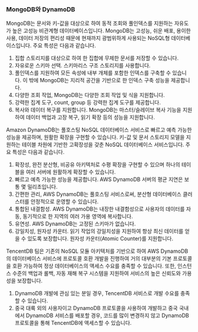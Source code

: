 ### MongoDB와 DynamoDB
MongoDB는 문서와 키-값을 대상으로 하여 동적 조회와 풀인덱스를 지원하는 자유도가 높은 고성능 비관계형 데이터베이스입니다. MongoDB는 고성능, 쉬운 배포, 용이한 사용, 데이터 저장의 편리성 때문에 현재까지 광범위하게 사용되는 NoSQL형 데이터베이스입니다.
주요 특성은 다음과 같습니다.
1. 집합 스토리지를 대상으로 하여 한 집합에 무제한 문서를 저장할 수 있습니다.
2. 자유로운 스키마 선택. 스키마리스 구조 스토리지를 사용합니다.
3. 풀인덱스를 지원하여 모든 속성에 내부 개체를 포함한 인덱스를 구축할 수 있습니다. 이 밖에 MongoDB는 지리적 공간을 기반으로 한 인덱스 구축 성능을 제공합니다.
4. 다양한 조회 작업, MongoDB는 다양한 조회 작업 및 식을 지원합니다.
5. 강력한 집계 도구, count, group 등 강력한 집계 도구를 제공합니다.
6. 복사와 데이터 복구를 지원합니다. MongoDB는 마스터/슬레이브 복사 기능을 지원하여 데이터 백업과 고장 복구, 읽기 확장 등의 성능을 지원합니다.

Amazon DynamoDB는 풀호스팅 NoSQL 데이터베이스 서비스로 빠르고 예측 가능한 성능을 제공하며, 원활한 확장을 구현할 수 있습니다. 키-값 및 문서 스토리지 모델을 지원하는 테이블 차원에 기반한 고확장성을 갖춘 NoSQL 데이터베이스 서비스입니다.
주요 특성은 다음과 같습니다.
1. 확장성, 완전 분산형, 비공유 아키텍처로 수평 확장을 구현할 수 있으며 하나의 테이블을 여러 서버에 원활하게 확장할 수 있습니다.
2. 빠르고 예측 가능한 성능을 제공합니다. AWS DynamoDB 서버의 평균 지연은 보통 몇 밀리초입니다.
3. 간편한 관리, AWS DynamoDB는 풀호스팅 서비스로써, 분산형 데이터베이스 클러스터를 안정적으로 운영할 수 있습니다.
4. 통합된 내결함성. AWS DynamoDB는 내장한 내결함성으로 사용자의 데이터를 자동, 동기적으로 한 지역의 여러 가용 영역에 복사합니다.
5. 유연성. AWS DynamoDB는 고정된 스키마가 없습니다.
6. 강일치성, 원자성 카운터. 읽기 작업의 강일치성을 지원하여 항상 최신 데이터를 얻을 수 있도록 보장합니다. 원자성 카운터(Atomic Counter)를 지원합니다.

TencentDB 팀은 기존의 NoSQL 모듈 아키텍처를 기반으로 하여 AWS DynamoDB의 데이터베이스 서비스에 프로토콜 호환 개발을 진행하여 거의 대부분의 기본 프로토콜을 호환 가능하여 정상 데이터베이스의 액세스 수요를 충족할 수 있습니다. 또한, 인스턴스 수준의 백업과 롤백, 자동 재해 복구 시스템을 지원하여 서비스의 높은 신뢰도와 가용성을 보장합니다.
1. DynamoDB 개발에 관심 있는 분일 경우, TencentDB 서비스로 개발 수요를 충족할 수 있습니다.
2. 중국 대륙 외의 사용자이고 DynamoDB 프로토콜을 사용하여 개발하고 중국 국내에서 DynamoDB 서비스를 배포할 경우, 코드를 많이 변경하지 않고 DynamoDB 프로토콜을 통해 TencentDB에 액세스할 수 있습니다.
